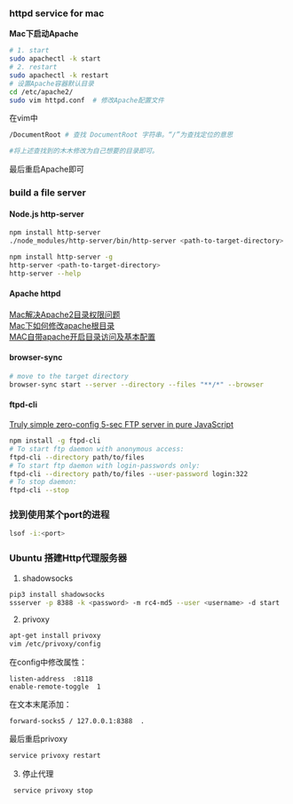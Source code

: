 ### httpd service for mac
**Mac下启动Apache**  
```bash
# 1. start
sudo apachectl -k start
# 2. restart
sudo apachectl -k restart
# 设置Apache容器默认目录
cd /etc/apache2/
sudo vim httpd.conf  # 修改Apache配置文件
```
在vim中
```bash
/DocumentRoot # 查找 DocumentRoot 字符串。“/”为查找定位的意思

#将上述查找到的木木修改为自己想要的目录即可。
```
最后重启Apache即可

### build a file server
#### Node.js http-server
```bash
npm install http-server
./node_modules/http-server/bin/http-server <path-to-target-directory>

npm install http-server -g
http-server <path-to-target-directory>
http-server --help
```

#### Apache httpd
[Mac解决Apache2目录权限问题](https://www.cnblogs.com/sweetheartly/articles/9439858.html)  
[Mac下如何修改apache根目录](https://www.cnblogs.com/chuangshaogreat/p/7821407.html)  
[MAC自带apache开启目录访问及基本配置](https://www.jianshu.com/p/a617691a7f4f)

#### browser-sync
```bash
# move to the target directory
browser-sync start --server --directory --files "**/*" --browser
```

#### ftpd-cli
[Truly simple zero-config 5-sec FTP server in pure JavaScript](https://www.npmjs.com/package/ftpd-cli)  
```bash
npm install -g ftpd-cli
# To start ftp daemon with anonymous access:
ftpd-cli --directory path/to/files
# To start ftp daemon with login-passwords only:
ftpd-cli --directory path/to/files --user-password login:322
# To stop daemon:
ftpd-cli --stop
```

### 找到使用某个port的进程
```bash
lsof -i:<port>
```

### Ubuntu 搭建Http代理服务器
1. shadowsocks
```bash
pip3 install shadowsocks
ssserver -p 8388 -k <password> -m rc4-md5 --user <username> -d start  
```
2. privoxy
```bash
apt-get install privoxy
vim /etc/privoxy/config  
```
在config中修改属性：
```vim
listen-address  :8118
enable-remote-toggle  1
```
在文本末尾添加：
```vim
forward-socks5 / 127.0.0.1:8388  .
```
最后重启privoxy
```bash
service privoxy restart  
```
3. 停止代理
```bash
 service privoxy stop
 ```


 